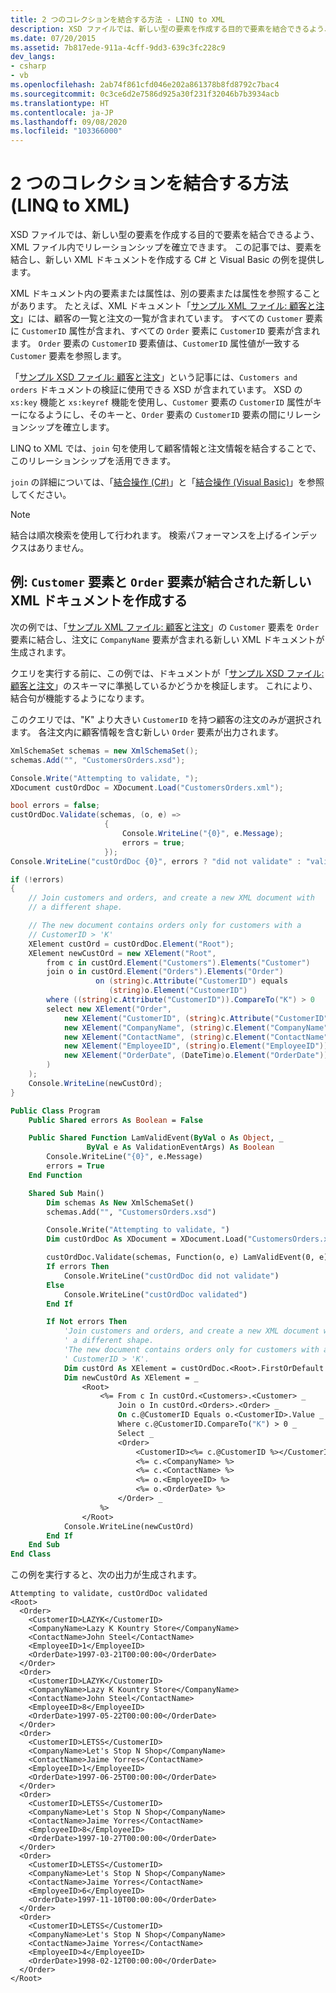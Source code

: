 ```yaml
---
title: 2 つのコレクションを結合する方法 - LINQ to XML
description: XSD ファイルでは、新しい型の要素を作成する目的で要素を結合できるよう、XML ファイル内でリレーションシップを確立できます。 この記事では、要素を結合し、新しい XML ドキュメントを作成する C# と Visual Basic の例を提供します。
ms.date: 07/20/2015
ms.assetid: 7b817ede-911a-4cff-9dd3-639c3fc228c9
dev_langs:
- csharp
- vb
ms.openlocfilehash: 2ab74f861cfd046e202a861378b8fd8792c7bac4
ms.sourcegitcommit: 0c3ce6d2e7586d925a30f231f32046b7b3934acb
ms.translationtype: HT
ms.contentlocale: ja-JP
ms.lasthandoff: 09/08/2020
ms.locfileid: "103366000"
---
```

# <a name="how-to-join-two-collections-linq-to-xml"></a>2 つのコレクションを結合する方法 (LINQ to XML)

XSD ファイルでは、新しい型の要素を作成する目的で要素を結合できるよう、XML ファイル内でリレーションシップを確立できます。 この記事では、要素を結合し、新しい XML ドキュメントを作成する C# と Visual Basic の例を提供します。

XML ドキュメント内の要素または属性は、別の要素または属性を参照することがあります。 たとえば、XML ドキュメント「[サンプル XML ファイル: 顧客と注文](sample-xml-file-customers-orders.md)」には、顧客の一覧と注文の一覧が含まれています。 すべての `Customer` 要素に `CustomerID` 属性が含まれ、すべての `Order` 要素に `CustomerID` 要素が含まれます。 `Order` 要素の `CustomerID` 要素値は、`CustomerID` 属性値が一致する `Customer` 要素を参照します。

「[サンプル XSD ファイル: 顧客と注文](sample-xsd-file-customers-orders.md)」という記事には、`Customers and orders` ドキュメントの検証に使用できる XSD が含まれています。 XSD の `xs:key` 機能と `xs:keyref` 機能を使用し、`Customer` 要素の `CustomerID` 属性がキーになるようにし、そのキーと、`Order` 要素の `CustomerID` 要素の間にリレーションシップを確立します。

LINQ to XML では、`join` 句を使用して顧客情報と注文情報を結合することで、このリレーションシップを活用できます。

`join` の詳細については、「[結合操作 (C#)](../../csharp/programming-guide/concepts/linq/join-operations.md)」と「[結合操作 (Visual Basic)](../../visual-basic/programming-guide/concepts/linq/join-operations.md)」を参照してください。
> [!NOTE]
> 結合は順次検索を使用して行われます。 検索パフォーマンスを上げるインデックスはありません。

## <a name="example-create-a-new-xml-document-that-has-customer-and-order-elements-joined"></a>例: `Customer` 要素と `Order` 要素が結合された新しい XML ドキュメントを作成する

次の例では、「[サンプル XML ファイル: 顧客と注文](sample-xml-file-customers-orders.md)」の `Customer` 要素を `Order` 要素に結合し、注文に `CompanyName` 要素が含まれる新しい XML ドキュメントが生成されます。

クエリを実行する前に、この例では、ドキュメントが「[サンプル XSD ファイル: 顧客と注文](sample-xsd-file-customers-orders.md)」のスキーマに準拠しているかどうかを検証します。 これにより、結合句が機能するようになります。

このクエリでは、"K" より大きい `CustomerID` を持つ顧客の注文のみが選択されます。 各注文内に顧客情報を含む新しい `Order` 要素が出力されます。

```csharp
XmlSchemaSet schemas = new XmlSchemaSet();
schemas.Add("", "CustomersOrders.xsd");

Console.Write("Attempting to validate, ");
XDocument custOrdDoc = XDocument.Load("CustomersOrders.xml");

bool errors = false;
custOrdDoc.Validate(schemas, (o, e) =>
                     {
                         Console.WriteLine("{0}", e.Message);
                         errors = true;
                     });
Console.WriteLine("custOrdDoc {0}", errors ? "did not validate" : "validated");

if (!errors)
{
    // Join customers and orders, and create a new XML document with
    // a different shape.

    // The new document contains orders only for customers with a
    // CustomerID > 'K'
    XElement custOrd = custOrdDoc.Element("Root");
    XElement newCustOrd = new XElement("Root",
        from c in custOrd.Element("Customers").Elements("Customer")
        join o in custOrd.Element("Orders").Elements("Order")
                   on (string)c.Attribute("CustomerID") equals
                      (string)o.Element("CustomerID")
        where ((string)c.Attribute("CustomerID")).CompareTo("K") > 0
        select new XElement("Order",
            new XElement("CustomerID", (string)c.Attribute("CustomerID")),
            new XElement("CompanyName", (string)c.Element("CompanyName")),
            new XElement("ContactName", (string)c.Element("ContactName")),
            new XElement("EmployeeID", (string)o.Element("EmployeeID")),
            new XElement("OrderDate", (DateTime)o.Element("OrderDate"))
        )
    );
    Console.WriteLine(newCustOrd);
}
```

```vb
Public Class Program
    Public Shared errors As Boolean = False

    Public Shared Function LamValidEvent(ByVal o As Object, _
                 ByVal e As ValidationEventArgs) As Boolean
        Console.WriteLine("{0}", e.Message)
        errors = True
    End Function

    Shared Sub Main()
        Dim schemas As New XmlSchemaSet()
        schemas.Add("", "CustomersOrders.xsd")

        Console.Write("Attempting to validate, ")
        Dim custOrdDoc As XDocument = XDocument.Load("CustomersOrders.xml")

        custOrdDoc.Validate(schemas, Function(o, e) LamValidEvent(0, e))
        If errors Then
            Console.WriteLine("custOrdDoc did not validate")
        Else
            Console.WriteLine("custOrdDoc validated")
        End If

        If Not errors Then
            'Join customers and orders, and create a new XML document with
            ' a different shape.
            'The new document contains orders only for customers with a
            ' CustomerID > 'K'.
            Dim custOrd As XElement = custOrdDoc.<Root>.FirstOrDefault
            Dim newCustOrd As XElement = _
                <Root>
                    <%= From c In custOrd.<Customers>.<Customer> _
                        Join o In custOrd.<Orders>.<Order> _
                        On c.@CustomerID Equals o.<CustomerID>.Value _
                        Where c.@CustomerID.CompareTo("K") > 0 _
                        Select _
                        <Order>
                            <CustomerID><%= c.@CustomerID %></CustomerID>
                            <%= c.<CompanyName> %>
                            <%= c.<ContactName> %>
                            <%= o.<EmployeeID> %>
                            <%= o.<OrderDate> %>
                        </Order> _
                    %>
                </Root>
            Console.WriteLine(newCustOrd)
        End If
    End Sub
End Class
```

この例を実行すると、次の出力が生成されます。

```output
Attempting to validate, custOrdDoc validated
<Root>
  <Order>
    <CustomerID>LAZYK</CustomerID>
    <CompanyName>Lazy K Kountry Store</CompanyName>
    <ContactName>John Steel</ContactName>
    <EmployeeID>1</EmployeeID>
    <OrderDate>1997-03-21T00:00:00</OrderDate>
  </Order>
  <Order>
    <CustomerID>LAZYK</CustomerID>
    <CompanyName>Lazy K Kountry Store</CompanyName>
    <ContactName>John Steel</ContactName>
    <EmployeeID>8</EmployeeID>
    <OrderDate>1997-05-22T00:00:00</OrderDate>
  </Order>
  <Order>
    <CustomerID>LETSS</CustomerID>
    <CompanyName>Let's Stop N Shop</CompanyName>
    <ContactName>Jaime Yorres</ContactName>
    <EmployeeID>1</EmployeeID>
    <OrderDate>1997-06-25T00:00:00</OrderDate>
  </Order>
  <Order>
    <CustomerID>LETSS</CustomerID>
    <CompanyName>Let's Stop N Shop</CompanyName>
    <ContactName>Jaime Yorres</ContactName>
    <EmployeeID>8</EmployeeID>
    <OrderDate>1997-10-27T00:00:00</OrderDate>
  </Order>
  <Order>
    <CustomerID>LETSS</CustomerID>
    <CompanyName>Let's Stop N Shop</CompanyName>
    <ContactName>Jaime Yorres</ContactName>
    <EmployeeID>6</EmployeeID>
    <OrderDate>1997-11-10T00:00:00</OrderDate>
  </Order>
  <Order>
    <CustomerID>LETSS</CustomerID>
    <CompanyName>Let's Stop N Shop</CompanyName>
    <ContactName>Jaime Yorres</ContactName>
    <EmployeeID>4</EmployeeID>
    <OrderDate>1998-02-12T00:00:00</OrderDate>
  </Order>
</Root>
```
